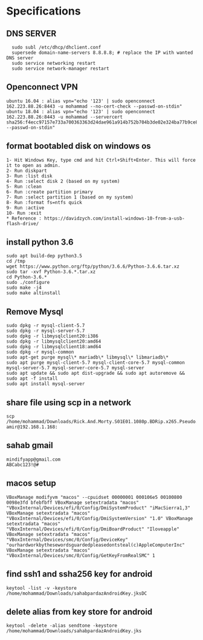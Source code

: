 # Specifications

## DNS SERVER 
```
  sudo subl /etc/dhcp/dhclient.conf
  supersede domain-name-servers 8.8.8.8; # replace the IP with wanted DNS server
  sudo service networking restart
  sudo service network-manager restart
```

## Openconnect VPN
```
ubuntu 16.04 : alias vpn="echo '123' | sudo openconnect 162.223.88.26:8443 -u mohammad --no-cert-check --passwd-on-stdin"
ubuntu 18.04 : alias vpn="echo '123' | sudo openconnect 162.223.88.26:8443 -u mohammad --servercert sha256:f4ecc97157e733a700363363d24dae961a914b752b704b3de02e324ba77b9ce8 --passwd-on-stdin"
```
## format bootabled disk on windows os
```
1- Hit Windows Key, type cmd and hit Ctrl+Shift+Enter. This will force it to open as admin.
2- Run diskpart
3- Run :list disk
4- Run :select disk 2 (based on my system)
5- Run :clean
6- Run :create partition primary
7- Run :select partition 1 (based on my system)
8- Run :format fs=ntfs quick
9- Run :active
10- Run :exit
* Reference : https://davidzych.com/install-windows-10-from-a-usb-flash-drive/
```
## install python 3.6
```
sudo apt build-dep python3.5
cd /tmp
wget https://www.python.org/ftp/python/3.6.6/Python-3.6.6.tar.xz
sudo tar -xvf Python-3.6.*.tar.xz
cd Python-3.6.*
sudo ./configure
sudo make -j4
sudo make altinstall
```
## Remove Mysql
```
sudo dpkg -r mysql-client-5.7
sudo dpkg -r mysql-server-5.7
sudo dpkg -r libmysqlclient20:i386
sudo dpkg -r libmysqlclient20:amd64
sudo dpkg -r libmysqlclient18:amd64
sudo dpkg -r mysql-common
sudo apt-get purge mysql\* mariadb\* libmysql\* libmariadb\*
sudo apt purge mysql-client-5.7 mysql-client-core-5.7 mysql-common mysql-server-5.7 mysql-server-core-5.7 mysql-server
sudo apt update && sudo apt dist-upgrade && sudo apt autoremove && sudo apt -f install
sudo apt install mysql-server
```

## share file using scp in a network
```
scp /home/mohammad/Downloads/Rick.And.Morty.S01E01.1080p.BDRip.x265.Pseudo.BLAXUP.COM.mkv amir@192.168.1.168:
```
## sahab gmail
```
mindifyapp@gmail.com
ABCabc123!@#
```
## macos setup
``
VBoxManage modifyvm "macos" --cpuidset 00000001 000106e5 00100800 0098e3fd bfebfbff
VBoxManage setextradata "macos" "VBoxInternal/Devices/efi/0/Config/DmiSystemProduct" "iMacSierra1,3"
VBoxManage setextradata "macos" "VBoxInternal/Devices/efi/0/Config/DmiSystemVersion" "1.0"
VBoxManage setextradata "macos" "VBoxInternal/Devices/efi/0/Config/DmiBoardProduct" "Iloveapple"
VBoxManage setextradata "macos" "VBoxInternal/Devices/smc/0/Config/DeviceKey" "ourhardworkbythesewordsguardedpleasedontsteal(c)AppleComputerInc"
VBoxManage setextradata "macos" "VBoxInternal/Devices/smc/0/Config/GetKeyFromRealSMC" 1
``
## find ssh1 and ssha256 key for android
```
keytool -list -v -keystore /home/mohammad/Downloads/sahabpardazAndroidKey.jksDC
```
## delete alias from key store for android
```
keytool -delete -alias sendtone -keystore /home/mohammad/Downloads/sahabpardazAndroidKey.jks
```

